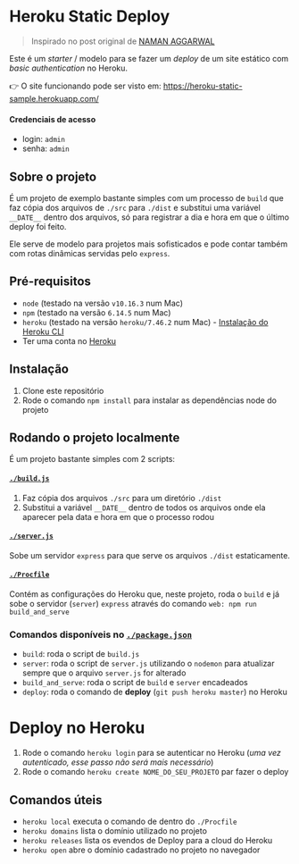 # Heroku Static Deploy

> Inspirado no post original de [NAMAN AGGARWAL](https://dzone.com/articles/deploy-your-node-express-app-on-heroku-in-8-easy-s)

Este é um _starter_ / modelo para se fazer um _deploy_ de um site estático com _basic authentication_ no Heroku.

👉 O site funcionando pode ser visto em: https://heroku-static-sample.herokuapp.com/

#### Credenciais de acesso

* login: `admin`
* senha: `admin`

## Sobre o projeto

É um projeto de exemplo bastante simples com um processo de `build` que faz cópia dos arquivos de `./src` para `./dist` e substitui uma variável `__DATE__` dentro dos arquivos, só para registrar a dia e hora em que o último deploy foi feito.

Ele serve de modelo para projetos mais sofisticados e pode contar também com rotas dinâmicas servidas pelo `express`.

## Pré-requisitos

* `node` (testado na versão `v10.16.3` num Mac)
* `npm` (testado na versão `6.14.5` num Mac)
* `heroku` (testado na versão `heroku/7.46.2` num Mac) - [Instalação do Heroku CLI](https://devcenter.heroku.com/articles/heroku-cli)
* Ter uma conta no [Heroku](https://www.heroku.com)

## Instalação

1. Clone este repositório
2. Rode o comando `npm install` para instalar as dependências node do projeto

## Rodando o projeto localmente

É um projeto bastante simples com 2 scripts:

#### [`./build.js`](./build.js)

1. Faz cópia dos arquivos `./src` para um diretório `./dist`
2. Substitui a variável `__DATE__` dentro de todos os arquivos onde ela aparecer pela data e hora em que o processo rodou

#### [`./server.js`](./server.js)

Sobe um servidor `express` para que serve os arquivos `./dist` estaticamente.

#### [`./Procfile`](./Procfile)

Contém as configurações do Heroku que, neste projeto, roda o `build` e já sobe o servidor (`server`) `express` através do comando `web: npm run build_and_serve`

### Comandos disponíveis no [`./package.json`](./package.json)

* `build`: roda o script de `build.js`
* `server`: roda o script de `server.js` utilizando o `nodemon` para atualizar sempre que o arquivo `server.js` for alterado
* `build_and_serve`: roda o script de `build` e `server` encadeados
* `deploy`: roda o comando de **deploy** (`git push heroku master`) no Heroku

# Deploy no Heroku

1. Rode o comando `heroku login` para se autenticar no Heroku (_uma vez autenticado, esse passo não será mais necessário_)
2. Rode o comando `heroku create NOME_DO_SEU_PROJETO` par fazer o deploy

## Comandos úteis

* `heroku local` executa o comando de dentro do `./Procfile`
* `heroku domains` lista o domínio utilizado no projeto
* `heroku releases` lista os evendos de Deploy para a cloud do Heroku
* `heroku open` abre o domínio cadastrado no projeto no navegador